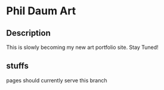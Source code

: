 # Phil Daum Art

## Description
This is slowly becoming my new art portfolio site. Stay Tuned!

## stuffs
pages should currently serve this branch